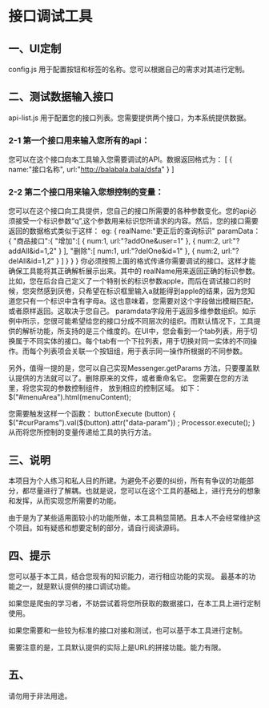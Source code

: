 # 接口调试工具
## 一、UI定制
config.js 用于配置按钮和标签的名称。您可以根据自己的需求对其进行定制。
## 二、测试数据输入接口
api-list.js 用于配置您的接口列表。您需要提供两个接口，为本系统提供数据。

### 2-1    第一个接口用来输入您所有的api：
您可以在这个接口向本工具输入您需要调试的API。数据返回格式为：
[
    {
        name:"接口名称",
        url:"http://balabala.bala/dsfa"
    }
]

### 2-2   第二个接口用来输入您想控制的变量：
您可以在这个接口向工具提供，您自己的接口所需要的各种参数变化。您的api必须接受一个标识参数“q”,这个参数用来标识您所请求的内容。然后，您的接口需要返回的数据格式类似于这样：
eg:
{
    realName:"更正后的查询标识"
    paramData：{
        "商品接口":{
            "增加":[
                {
                    num:1,
                    url:"?addOne&user=1"
                },
                {
                    num:2,
                    url:"?addAll&id=1,2"
                }
            ],
            "删除":[
                    num:1,
                    url:"?delOne&id=1"
                },
                {
                    num:2,
                    url:"?delAll&id=1,2"
                }
            ]
        }
    }
}
你必须按照上面的格式传递你需要调试的接口。这样才能确保工具能将其正确解析展示出来。其中的
realName用来返回正确的标识参数。比如，您在后台自己定义了一个特别长的标识参数apple，而后在调试接口的时候，您突然感到厌倦，只希望在标识框里输入a就能得到apple的结果，因为您知道您只有一个标识中含有字母a。这也意味着，您需要对这个字段做出模糊匹配，或者原样返回。这取决于您自己。
paramdata字段用于返回多维参数组织。如示例中所示，您很可能希望给您的接口分成不同层次的组织。而默认情况下，工具提供的解析功能，所支持的是三个维度的。在UI中，您会看到一个tab列表，用于切换属于不同实体的接口。每个tab有一个下拉列表，用于切换对同一实体的不同操作。而每个列表项会关联一个按钮组，用于表示同一操作所根据的不同参数。

另外，值得一提的是，您可以自己实现Messenger.getParams 方法，只要覆盖默认提供的方法就可以了。删除原来的文件，或者重命名它。
您需要在您的方法里，将您实现的参数控制组件，
放到相应的控制区域。
如下：
$("#menuArea").html(menuContent);

您需要触发这样一个函数：
    buttonExecute (button) {
        $("#curParams").val($(button).attr("data-param")) ;
        Processor.execute();
    }
从而将您所控制的变量传递给工具的执行方法。

## 三、说明
本项目为个人练习和私人目的所建。为避免不必要的纠纷，所有有争议的功能部分，都尽量进行了解耦。也就是说，您可以在这个工具的基础上，进行充分的想象和发挥，从而实现您所需要的功能。

由于是为了某些适用面较小的功能所做，本工具稍显简陋。且本人不会经常维护这个项目。如有疑惑和想要定制的部分，请自行阅读源码。

## 四、提示
您可以基于本工具，结合您现有的知识能力，进行相应功能的实现。
最基本的功能之一，就是默认提供的接口调试功能。

如果您是爬虫的学习者，不妨尝试着将您所获取的数据接口，在本工具上进行定制使用。

如果您需要和一些较为标准的接口对接和测试，也可以基于本工具进行定制。

需要注意的是，工具默认提供的实际上是URL的拼接功能。能力有限。

## 五、
请勿用于非法用途。